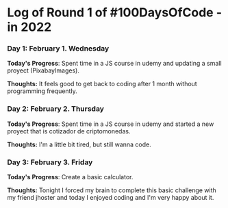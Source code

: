 # Log of Round 1 of #100DaysOfCode - in 2022

### Day 1: February 1. Wednesday

**Today's Progress**: Spent time in a JS course in udemy and updating a small proyect (PixabayImages).

**Thoughts:** It feels good to get back to coding after 1 month without programming frequently.
### Day 2: February 2. Thursday

**Today's Progress**: Spent time in a JS course in udemy and started a new proyect that is cotizador de criptomonedas.

**Thoughts:** I'm a little bit tired, but still wanna code.
### Day 3: February 3. Friday

**Today's Progress**: Create a basic calculator. 

**Thoughts:** Tonight I forced my brain to complete this basic challenge with my friend jhoster and today I enjoyed coding and I'm very happy about it.

